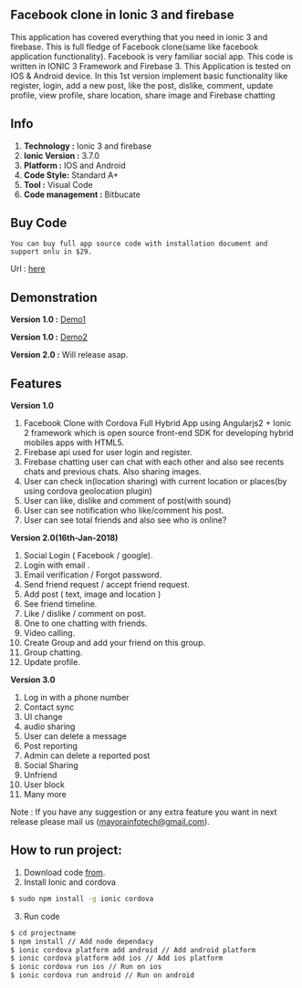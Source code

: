  ## Facebook clone in Ionic 3 and firebase

This application has covered everything that you need in ionic 3 and firebase. This is full fledge of Facebook clone(same like facebook application functionality). Facebook is very familiar social app. This code is written in IONIC 3 Framework and Firebase 3. This Application is tested on IOS &amp; Android device. In this 1st version implement basic functionality like register, login, add a new post, like the post, dislike, comment, update profile, view profile, share location, share image and Firebase chatting

## Info
  
  1. **Technology :** Ionic 3 and firebase
  2. **Ionic Version :** 3.7.0
  3. **Platform :** IOS and Android
  4. **Code Style:** Standard A+
  5. **Tool :** Visual Code
  6. **Code management :** Bitbucate
  
## Buy Code

    You can buy full app source code with installation document and support onlu in $29.
    
   Url : [here](codester.com/items/3213/facebook-clone-in-ionic-and-firebase)
    
    
## Demonstration
	
   **Version 1.0 :** [Demo1](https://www.youtube.com/watch?v=nLdP8p1URXw)
   
   **Version 1.0 :** [Demo2](https://www.youtube.com/watch?v=0XYHsD8wED8&t=4s)
   
   **Version 2.0 :**  Will release asap.
   
## Features
	
 **Version 1.0**
 
   1. Facebook Clone with Cordova Full Hybrid App using Angularjs2 + Ionic 2 framework which is 	open source front-end SDK for developing hybrid mobiles apps with HTML5.
   2. Firebase api used for user login and register.
   3. Firebase chatting user can chat with each other and also see recents chats and previous chats. Also sharing images.
   4. User can check in(location sharing) with current location or places(by using cordova geolocation plugin)
   5. User can like, dislike and comment of post(with sound)
   6. User can see notification who like/comment his post.
   7. User can see total friends and also see who is online?   
 
 
 **Version 2.0(16th-Jan-2018)**
 
 1. Social Login ( Facebook / google).
 2. Login with email .
 3. Email verification / Forgot password.
 4. Send friend request / accept friend request.
 5. Add post ( text, image and location )
 6. See friend timeline.
 7. Like / dislike / comment on post.
 8. One to one chatting with friends.
 9. Video calling.
 10. Create Group and add your friend on this group.
 11. Group chatting.
 12. Update profile. 


 **Version 3.0**
   	
  1. Log in with a phone number
  2. Contact sync
  3. UI change
  4. audio sharing
  5. User can delete a message
  6. Post reporting 
  7. Admin can delete a reported post
  8. Social Sharing
  9. Unfriend 
  10. User block
  11. Many more 

   
   Note : If you have any suggestion or any extra feature you want in next release please mail us (mayorainfotech@gmail.com).
   
   
## How to run project:

1. Download code [from](codester.com/items/3213/facebook-clone-in-ionic-and-firebase).
2. Install Ionic and cordova

```bash
$ sudo npm install -g ionic cordova
```

3. Run code
```bash
$ cd projectname
$ npm install // Add node dependacy
$ ionic cordova platform add android // Add android platform
$ ionic cordova platform add ios // Add ios platform
$ ionic cordova run ios // Run on ios
$ ionic cordova run android // Run on android
```


